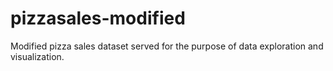 # pizzasales-modified
Modified pizza sales dataset served for the purpose of data exploration and visualization.
